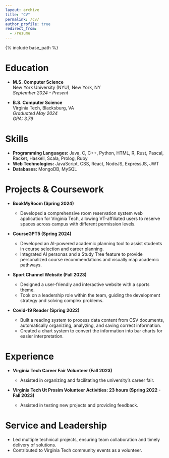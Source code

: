 ```yaml
---
layout: archive
title: "CV"
permalink: /cv/
author_profile: true
redirect_from:
  - /resume
---
```


{% include base_path %}

Education
======
* **M.S. Computer Science**  
  New York University (NYU), New York, NY  
  *September 2024 - Present*

* **B.S. Computer Science**  
  Virginia Tech, Blacksburg, VA  
  *Graduated May 2024*  
  *GPA: 3.79*

Skills
======
* **Programming Languages:** Java, C, C++, Python, HTML, R, Rust, Pascal, Racket, Haskell, Scala, Prolog, Ruby  
* **Web Technologies:** JavaScript, CSS, React, NodeJS, ExpressJS, JWT  
* **Databases:** MongoDB, MySQL  

Projects & Coursework
======

* **BookMyRoom (Spring 2024)**  
  - Developed a comprehensive room reservation system web application for Virginia Tech, allowing VT-affiliated users to reserve spaces across campus with different permission levels.

* **CourseGPT5 (Spring 2024)**  
  - Developed an AI-powered academic planning tool to assist students in course selection and career planning.  
  - Integrated AI personas and a Study Tree feature to provide personalized course recommendations and visually map academic pathways.

* **Sport Channel Website (Fall 2023)**  
  - Designed a user-friendly and interactive website with a sports theme.  
  - Took on a leadership role within the team, guiding the development strategy and solving complex problems.

* **Covid-19 Reader (Spring 2022)**  
  - Built a reading system to process data content from CSV documents, automatically organizing, analyzing, and saving correct information.  
  - Created a chart system to convert the information into bar charts for easier interpretation.

Experience
======
* **Virginia Tech Career Fair Volunteer (Fall 2023)**  
  - Assisted in organizing and facilitating the university’s career fair.

* **Virginia Tech Ut Prosim Volunteer Activities: 23 hours (Spring 2022 - Fall 2023)**  
  - Assisted in testing new projects and providing feedback.

Service and Leadership
======
* Led multiple technical projects, ensuring team collaboration and timely delivery of solutions.  
* Contributed to Virginia Tech community events as a volunteer.

